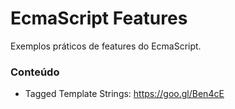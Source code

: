 # EcmaScript Features

Exemplos práticos de features do EcmaScript.

### Conteúdo

* Tagged Template Strings: https://goo.gl/Ben4cE